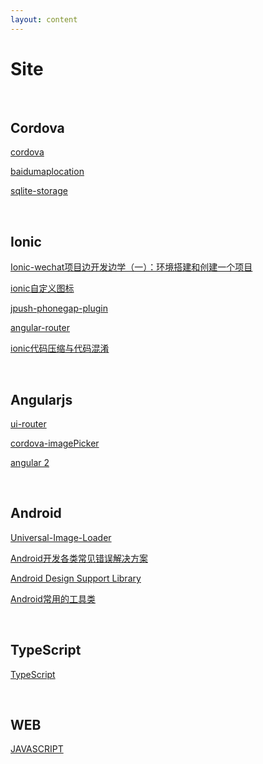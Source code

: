 ```yaml
---
layout: content
---
```


# Site
<br>

## Cordova
[cordova](https://cordova.apache.org/docs/en/9.x/guide/overview/index.html)

[baidumaplocation](https://github.com/aruis/cordova-plugin-baidumaplocation)

[sqlite-storage](https://github.com/xpbrew/cordova-sqlite-storage)

<br>

## Ionic
[Ionic-wechat项目边开发边学（一）：环境搭建和创建一个项目](https://www.cnblogs.com/Frogmarch/p/4970165.html)

[ionic自定义图标](https://wenku.baidu.com/view/8bd232545901020207409c82.html)

[jpush-phonegap-plugin](https://github.com/jpush/jpush-phonegap-plugin)

[angular-router](https://github.com/angular-ui/ui-router/wiki)

[ionic代码压缩与代码混淆](https://www.airpair.com/ionic-framework/posts/production-ready-apps-with-ionic-framework)

<br>

## Angularjs
[ui-router](https://ui-router.github.io/ng1/docs/0.3.1/index.html#/api/ui.router.router.$urlRouter)

[cordova-imagePicker](https://github.com/mirulumam/cordova-imagePicker)

[angular 2](http://a2.hubwiz.com/docs/ts/latest/quickstart.html)

<br>

## Android
[Universal-Image-Loader](https://blog.csdn.net/xiaanming/article/details/26810303)

[Android开发各类常见错误解决方案](https://www.jianshu.com/p/c5db81cbc438)

[Android Design Support Library](https://www.jianshu.com/p/1078568e859f)

[Android常用的工具类](https://github.com/l123456789jy/Lazy)

<br>

## TypeScript
[TypeScript](https://github.com/zhongsp/TypeScript)

<br>
  
## WEB
[JAVASCRIPT](https://developer.mozilla.org/zh-CN/docs/Web/JavaScript)
